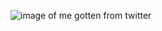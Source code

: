 ![image of me gotten from twitter ](https://pbs.twimg.com/profile_images/1244230295118848000/FW5aXna8_400x400.jpg)

